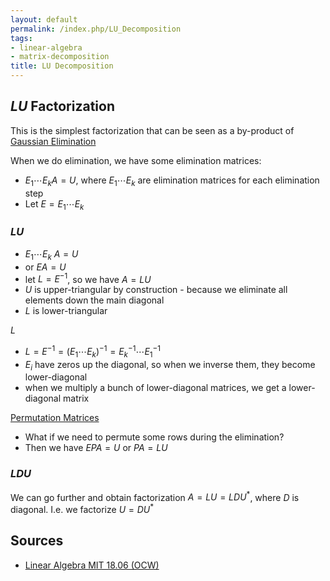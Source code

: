 ```yaml
---
layout: default
permalink: /index.php/LU_Decomposition
tags:
- linear-algebra
- matrix-decomposition
title: LU Decomposition
---
```

## $LU$ Factorization
This is the simplest factorization that can be seen as a by-product of [Gaussian Elimination](Gaussian_Elimination)

When we do elimination, we have some elimination matrices: 
- $E_1 \cdots E_k A = U$, where $E_1 \cdots E_k$ are elimination matrices for each elimination step 
- Let $E = E_1 \cdots E_k$


### $LU$
- $E_1 \cdots E_k \ A = U$
- or $EA = U$
- let $L = E^{-1}$, so we have $A = LU$
- $U$ is upper-triangular by construction - because we eliminate all elements down the main diagonal
- $L$ is lower-triangular 

$L$
- $L = E^{-1} = (E_1 \cdots E_k)^{-1} = E_k^{-1} \cdots E_1^{-1}$
- $E_i$ have zeros up the diagonal, so when we inverse them, they become lower-diagonal 
- when we multiply a bunch of lower-diagonal matrices, we get a lower-diagonal matrix


[Permutation Matrices](Permutation_Matrices)
- What if we need to permute some rows during the elimination?
- Then we have $EPA = U$ or $PA = LU$


### $LDU$
We can go further and obtain factorization $A = LU = LDU^*$, where $D$ is diagonal. I.e. we factorize $U = DU^*$


## Sources
- [Linear Algebra MIT 18.06 (OCW)](Linear_Algebra_MIT_18.06_(OCW))
